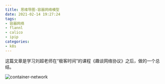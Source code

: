 ```yaml
---
title: 思维导图-容器网络模型
date: 2021-02-14 19:27:24
tags:
- 容器网络
- flannl
- calico
- ipip
categories:
- k8s
---
```


这篇文章是学习刘超老师在“极客时间”的课程《趣谈网络协议》之后，做的一个总结。

<!-- more -->

![container-network](/images/container/container-network.jpeg "container-network")

